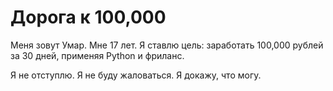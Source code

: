 # Дорога к 100,000

Меня зовут Умар. Мне 17 лет. Я ставлю цель: заработать 100,000 рублей за 30 дней, применяя Python и фриланс.

Я не отступлю. Я не буду жаловаться. Я докажу, что могу.
